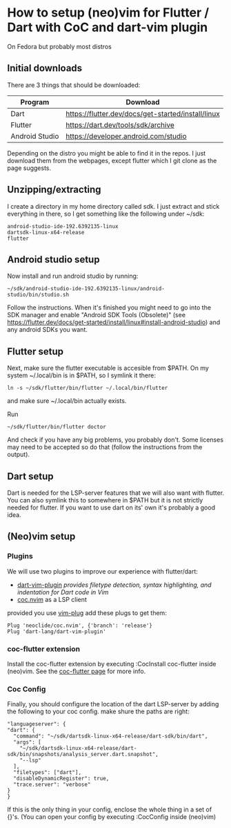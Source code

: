 # How to setup (neo)vim for Flutter / Dart with CoC and dart-vim plugin

On Fedora but probably most distros

## Initial downloads
There are 3 things that should be downloaded:

| Program        | Download |
|----------------|----------------------------------------------------|
| Dart           | https://flutter.dev/docs/get-started/install/linux |
| Flutter        | https://dart.dev/tools/sdk/archive                 |
| Android Studio | https://developer.android.com/studio               |

Depending on the distro you might be able to find it in the repos. I just download them from the webpages, except flutter which I git clone as the page suggests.

## Unzipping/extracting
I create a directory in my home directory called sdk. I just extract and stick everything in there, so I get something like the following under ~/sdk:

    android-studio-ide-192.6392135-linux
    dartsdk-linux-x64-release
    flutter

## Android studio setup
Now install and run android studio by running:

    ~/sdk/android-studio-ide-192.6392135-linux/android-studio/bin/studio.sh

Follow the instructions. When it's finished you might need to go into the SDK manager and enable "Android SDK Tools (Obsolete)" (see https://flutter.dev/docs/get-started/install/linux#install-android-studio) and any android SDKs you want.

## Flutter setup 
Next, make sure the flutter executable is accesible from $PATH. On my system ~/.local/bin is in $PATH, so I symlink it there:

    ln -s ~/sdk/flutter/bin/flutter ~/.local/bin/flutter

and make sure ~/.local/bin actually exists.

Run

    ~/sdk/flutter/bin/flutter doctor

And check if you have any big problems, you probably don't. Some licenses may need to be accepted so do that (follow the instructions from the output).

## Dart setup
Dart is needed for the LSP-server features that we will also want with flutter. You can also symlink this to somewhere in $PATH but it is not strictly needed for flutter. If you want to use dart on its' own it's probably a good idea.

## (Neo)vim setup

### Plugins
We will use two plugins to improve our experience with flutter/dart: 

* [dart-vim-plugin](https://github.com/dart-lang/dart-vim-plugin) *provides filetype detection, syntax highlighting, and indentation for Dart code in Vim*
* [coc.nvim](https://github.com/neoclide/coc.nvim) as a LSP client

provided you use [vim-plug](https://github.com/junegunn/vim-plug) add these plugs to get them:

    Plug 'neoclide/coc.nvim', {'branch': 'release'}
	Plug 'dart-lang/dart-vim-plugin'

### coc-flutter extension
Install the coc-flutter extension by executing :CocInstall coc-flutter inside (neo)vim. See the [coc-flutter page](https://github.com/iamcco/coc-flutter) for more info.

### Coc Config
Finally, you should configure the location of the dart LSP-server by adding the following to your coc config. make shure the paths are right:

    "languageserver": {
    "dart": {
      "command": "~/sdk/dartsdk-linux-x64-release/dart-sdk/bin/dart",
      "args": [
        "~/sdk/dartsdk-linux-x64-release/dart-sdk/bin/snapshots/analysis_server.dart.snapshot",
        "--lsp"
      ],
      "filetypes": ["dart"],
      "disableDynamicRegister": true,
      "trace.server": "verbose"
    }
    }

If this is the only thing in your config, enclose the whole thing in a set of {}'s. (You can open your config by executing :CocConfig inside (neo)vim)

